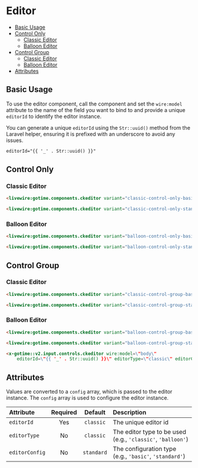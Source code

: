<h1>Editor</h1>

- [Basic Usage](#basic-usage)
- [Control Only](#control-only)
    - [Classic Editor](#classic-editor)
    - [Balloon Editor](#balloon-editor)
- [Control Group](#control-group)
    - [Classic Editor](#classic-editor-1)
    - [Balloon Editor](#balloon-editor-1)
- [Attributes](#attributes)

## Basic Usage

To use the editor component, call the component and set the `wire:model` attribute to the
name of the field you want to bind to and provide a unique `editorId` to identify the
editor instance.

You can generate a unique `editorId` using the `Str::uuid()` method from the Laravel
helper, ensuring it is prefixed with an underscore   to avoid any issues.

```html
editorId="{{ '_' . Str::uuid() }}"
```

## Control Only

### Classic Editor

```html +parse
<livewire:gotime.components.ckeditor variant="classic-control-only-basic" />
```
```html +parse
<livewire:gotime.components.ckeditor variant="classic-control-only-standard" />
```

### Balloon Editor

```html +parse
<livewire:gotime.components.ckeditor variant="balloon-control-only-basic" />
```
```html +parse
<livewire:gotime.components.ckeditor variant="balloon-control-only-standard" />
```

## Control Group

### Classic Editor

```html +parse
<livewire:gotime.components.ckeditor variant="classic-control-group-basic" />
```
```html +parse
<livewire:gotime.components.ckeditor variant="classic-control-group-standard" />
```

### Balloon Editor

```html +parse
<livewire:gotime.components.ckeditor variant="balloon-control-group-basic" />
```
```html +parse
<livewire:gotime.components.ckeditor variant="balloon-control-group-standard" />
```


```html
<x-gotime::v2.input.controls.ckeditor wire:model=\"body\" 
    editorId=\"{{ '_' . Str::uuid() }}\" editorType=\"classic\" editorConfig=\"basic\" />
```

## Attributes

Values are converted to a `config` array, which is passed to the editor instance. The
`config` array is used to configure the editor instance. 


| Attribute      | Required |  Default   | Description                                                 |
| :------------- | :------: | :--------: | :---------------------------------------------------------- |
| `editorId`     |   Yes    | `classic`  | The unique editor id                                        |
| `editorType`   |    No    | `classic`  | The editor type to be used (e.g., `'classic'`, `'balloon'`) |
| `editorConfig` |    No    | `standard` | The configuration type (e.g., `'basic'`, `'standard'`)      |
